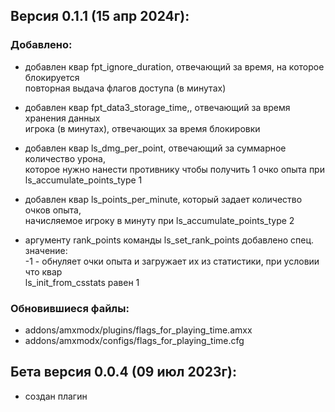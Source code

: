 ## Версия 0.1.1 (15 апр 2024г):
### Добавлено:
- добавлен квар fpt_ignore_duration, отвечающий за время, на которое блокируется  
  повторная выдача флагов доступа (в минутах)
- добавлен квар fpt_data3_storage_time,, отвечающий за время хранения данных  
  игрока (в минутах), отвечающих за время блокировки

- добавлен квар ls_dmg_per_point, отвечающий за суммарное количество урона,  
  которое нужно нанести противнику чтобы получить 1 очко опыта при  
  ls_accumulate_points_type 1
- добавлен квар ls_points_per_minute, который задает количество очков опыта,  
  начисляемое игроку в минуту при ls_accumulate_points_type 2
- аргументу rank_points команды ls_set_rank_points добавлено спец. значение:  
  -1 - обнуляет очки опыта и загружает их из статистики, при условии что квар  
  ls_init_from_csstats равен 1

### Обновившиеся файлы:
- addons/amxmodx/plugins/flags_for_playing_time.amxx
- addons/amxmodx/configs/flags_for_playing_time.cfg

## Бета версия 0.0.4 (09 июл 2023г):
- создан плагин